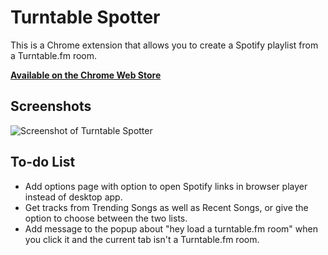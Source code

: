 # Turntable Spotter

This is a Chrome extension that allows you to create a Spotify playlist from
a Turntable.fm room.

**[Available on the Chrome Web Store](https://chrome.google.com/webstore/detail/turntable-spotter/ckfagilmbmolhmefjbdlmojfidbknjgn)**

## Screenshots

![Screenshot of Turntable Spotter](http://github.com/moneypenny/chrome_turntable_spotter/raw/master/screenshot.png)

## To-do List

* Add options page with option to open Spotify links in browser player instead of desktop app.
* Get tracks from Trending Songs as well as Recent Songs, or give the option to choose between the two lists.
* Add message to the popup about "hey load a turntable.fm room" when you click it and the current tab isn't a Turntable.fm room.
